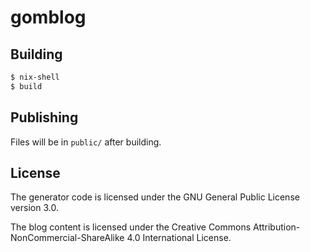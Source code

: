 # gomblog

## Building

```sh
$ nix-shell
$ build
```

## Publishing

Files will be in `public/` after building.

## License

The generator code is licensed under the GNU General Public License version 3.0.

The blog content is licensed under the Creative Commons
Attribution-NonCommercial-ShareAlike 4.0 International License.
